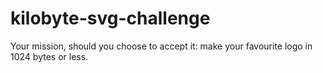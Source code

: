 kilobyte-svg-challenge
======================

Your mission, should you choose to accept it: make your favourite logo in 1024 bytes or less.